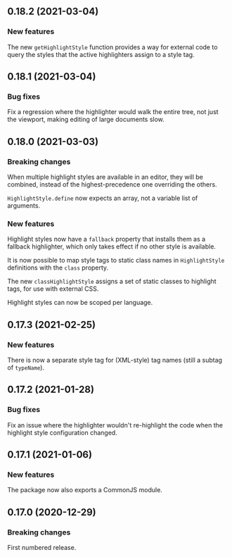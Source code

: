 ## 0.18.2 (2021-03-04)

### New features

The new `getHighlightStyle` function provides a way for external code to query the styles that the active highlighters assign to a style tag.

## 0.18.1 (2021-03-04)

### Bug fixes

Fix a regression where the highlighter would walk the entire tree, not just the viewport, making editing of large documents slow.

## 0.18.0 (2021-03-03)

### Breaking changes

When multiple highlight styles are available in an editor, they will be combined, instead of the highest-precedence one overriding the others.

`HighlightStyle.define` now expects an array, not a variable list of arguments.

### New features

Highlight styles now have a `fallback` property that installs them as a fallback highlighter, which only takes effect if no other style is available.

It is now possible to map style tags to static class names in `HighlightStyle` definitions with the `class` property.

The new `classHighlightStyle` assigns a set of static classes to highlight tags, for use with external CSS.

Highlight styles can now be scoped per language.

## 0.17.3 (2021-02-25)

### New features

There is now a separate style tag for (XML-style) tag names (still a subtag of `typeName`).

## 0.17.2 (2021-01-28)

### Bug fixes

Fix an issue where the highlighter wouldn't re-highlight the code when the highlight style configuration changed.

## 0.17.1 (2021-01-06)

### New features

The package now also exports a CommonJS module.

## 0.17.0 (2020-12-29)

### Breaking changes

First numbered release.

